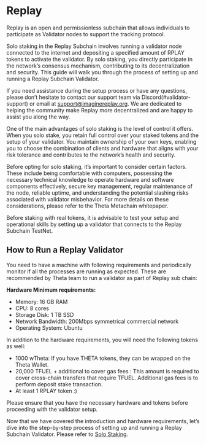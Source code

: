 # Replay

Replay is an open and permissionless subchain that allows individuals to participate as Validator nodes to support the tracking protocol.

Solo staking in the Replay Subchain involves running a validator node connected to the internet and depositing a specified amount of RPLAY tokens to activate the validator. By solo staking, you directly participate in the network’s consensus mechanism, contributing to its decentralization and security. This guide will walk you through the process of setting up and running a Replay Subchain Validator.

If you need assistance during the setup process or have any questions, please don’t hesitate to contact our support team via Discord(#validator-support) or email at [support@imaginereplay.org](mailto:support@imaginereplay.org). We are dedicated to helping the community make Replay more decentralized and are happy to assist you along the way.

One of the main advantages of solo staking is the level of control it offers. When you solo stake, you retain full control over your staked tokens and the setup of your validator. You maintain ownership of your own keys, enabling you to choose the combination of clients and hardware that aligns with your risk tolerance and contributes to the network’s health and security.

Before opting for solo staking, it’s important to consider certain factors. These include being comfortable with computers, possessing the necessary technical knowledge to operate hardware and software components effectively, secure key management, regular maintenance of the node, reliable uptime, and understanding the potential slashing risks associated with validator misbehavior. For more details on these considerations, please refer to the Theta Metachain whitepaper.

Before staking with real tokens, it is advisable to test your setup and operational skills by setting up a validator that connects to the Replay Subchain TestNet.

## How to Run a Replay Validator

You need to have a machine with following requirements and periodically monitor if all the processes are running as expected. These are recommended by Theta team to run a validator as part of Replay sub chain:

**Hardware Minimum requirements:**
- Memory: 16 GB RAM
- CPU: 8 cores
- Storage Disk: 1 TB SSD
- Network Bandwidth: 200Mbps symmetrical commercial network
- Operating System: Ubuntu

In addition to the hardware requirements, you will need the following tokens as well:
- 1000 wTheta: If you have THETA tokens, they can be wrapped on the Theta Wallet.
- 20,000 TFUEL + additional to cover gas fees : This amount is required to cover cross-chain transfers that require TFUEL. Additional gas fees is to perform deposit stake transaction.
- At least 1 RPLAY token :)

Please ensure that you have the necessary hardware and tokens before proceeding with the validator setup.

Now that we have covered the introduction and hardware requirements, let’s dive into the step-by-step process of setting up and running a Replay Subchain Validator. Please refer to [Solo Staking](https://github.com/imaginereplay/replay/blob/main/docs/SoloStaking.md).
